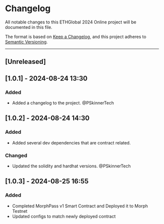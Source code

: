 # Changelog

All notable changes to this ETHGlobal 2024 Online project will be documented in this file.

The format is based on [Keep a Changelog](https://keepachangelog.com/en/1.0.0/),
and this project adheres to [Semantic Versioning](https://semver.org/spec/v2.0.0.html).

---
<!-- Below is an example of a changelog entry for @NaniSkinner to follow. -->

<!--
## [1.0.0] - YYYY-MM-DD
### Added
- Initial release of the project.
- Feature A, B, C implemented.

### Changed
- Refactored the architecture of the project.

### Deprecated
- Feature D will be removed in the next release.

### Removed
- Removed deprecated Feature E.

### Fixed
- Fixed issue with Feature F not working as expected.

### Security
- Addressed security vulnerability in G. -->


## [Unreleased]

## [1.0.1] - 2024-08-24 13:30
### Added
- Added a changelog to the project. 
@PSkinnerTech

## [1.0.2] - 2024-08-24 14:30
### Added
- Added several dev dependencies that are contract related.

### Changed
- Updated the solidity and hardhat versions.
@PSkinnerTech

## [1.0.3] - 2024-08-25 16:55

### Added
- Completed MorphPass v1 Smart Contract and Deployed it to Morph Testnet
- Updated configs to match newly deployed contract

